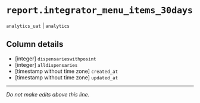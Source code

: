 # `report.integrator_menu_items_30days`
`analytics_uat` | `analytics`

## Column details
* [integer]   `dispensarieswithposint`
* [integer]   `alldispensaries`
* [timestamp without time zone] `created_at`
* [timestamp without time zone] `updated_at`

-------------------------------------------------------------------------------
*Do not make edits above this line.*
